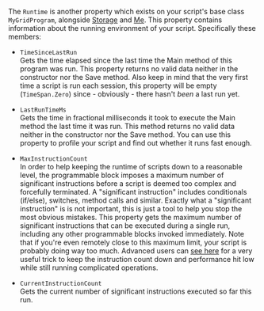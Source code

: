 The `Runtime` is another property which exists on your script's base class `MyGridProgram`, alongside [Storage](https://github.com/malware-dev/MDK-SE/wiki/The-Storage-String) and [Me](https://github.com/malware-dev/MDK-SE/wiki/The-Running-Programmable-Block). This property contains information about the running environment of your script. Specifically these members:

* `TimeSinceLastRun`  
    Gets the time elapsed since the last time the Main method of this program was run. This property returns no valid data neither in the constructor nor the Save method. Also keep in mind that the very first time a script is run each session, this property will be empty (`TimeSpan.Zero`) since - obviously - there hasn't _been_ a last run yet.

* `LastRunTimeMs`  
     Gets the time in fractional milliseconds it took to execute the Main method the last time it was run. This method returns no valid data neither in the constructor nor the Save method. You can use this property to profile your script and find out whether it runs fast enough.

* `MaxInstructionCount`  
    In order to help keeping the runtime of scripts down to a reasonable level, the programmable block imposes a maximum number of significant instructions before a script is deemed too complex and forcefully terminated. A "significant instruction" includes conditionals (if/else), switches, method calls and similar. Exactly what a "significant instruction" is is not important, this is just a tool to help you stop the most obvious mistakes. This property gets the maximum number of significant instructions that can be executed during a single run, including any other programmable blocks invoked immediately. Note that if you're even remotely close to this maximum limit, your script is probably doing way too much. Advanced users can [see here](https://github.com/malware-dev/MDK-SE/wiki/Advanced:-Easy-and-Powerful-State-Machine-Using-%22yield-return%22) for a very useful trick to keep the instruction count down and performance hit low while still running complicated operations.

* `CurrentInstructionCount`  
    Gets the current number of significant instructions executed so far this run.
